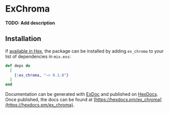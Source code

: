 # ExChroma

**TODO: Add description**

## Installation

If [available in Hex](https://hex.pm/docs/publish), the package can be installed
by adding `ex_chroma` to your list of dependencies in `mix.exs`:

```elixir
def deps do
  [
    {:ex_chroma, "~> 0.1.0"}
  ]
end
```

Documentation can be generated with [ExDoc](https://github.com/elixir-lang/ex_doc)
and published on [HexDocs](https://hexdocs.pm). Once published, the docs can
be found at [https://hexdocs.pm/ex_chroma](https://hexdocs.pm/ex_chroma).

